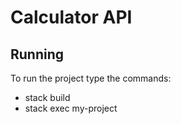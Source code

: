 # Calculator API

## Running

To run the project type the commands:

- stack build
- stack exec my-project